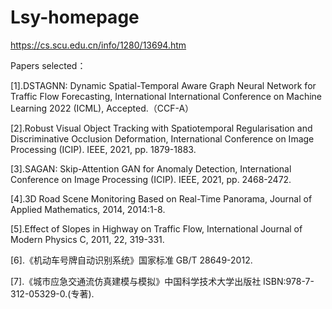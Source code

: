 # Lsy-homepage
https://cs.scu.edu.cn/info/1280/13694.htm

Papers selected：

[1].DSTAGNN: Dynamic Spatial-Temporal Aware Graph Neural Network for Traffic Flow Forecasting, International International Conference on Machine Learning 2022 (ICML), Accepted.（CCF-A）

[2].Robust Visual Object Tracking with Spatiotemporal Regularisation and Discriminative Occlusion Deformation, International Conference on Image Processing (ICIP). IEEE, 2021, pp. 1879-1883.

[3].SAGAN: Skip-Attention GAN for Anomaly Detection, International Conference on Image Processing (ICIP). IEEE, 2021, pp. 2468-2472.

[4].3D Road Scene Monitoring Based on Real-Time Panorama, Journal of Applied Mathematics, 2014, 2014:1-8.

[5].Effect of Slopes in Highway on Traffic Flow, International Journal of Modern Physics C, 2011, 22, 319-331.

[6].《机动车号牌自动识别系统》国家标准 GB/T 28649-2012.

[7].《城市应急交通流仿真建模与模拟》中国科学技术大学出版社 ISBN:978-7-312-05329-0.(专著). 
